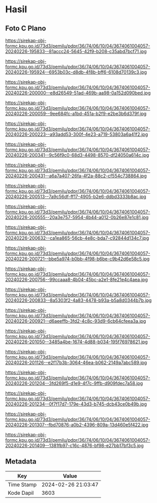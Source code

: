 # Hasil

## Foto C Plano

https://sirekap-obj-formc.kpu.go.id/73d3/pemilu/pdpr/36/74/06/10/04/3674061004057-20240226-195833--81accc24-5645-42f9-b208-c35abd7bcf71.jpg

https://sirekap-obj-formc.kpu.go.id/73d3/pemilu/pdpr/36/74/06/10/04/3674061004057-20240226-195924--6953b03c-d8db-4f8b-bff6-6108d70139c3.jpg

https://sirekap-obj-formc.kpu.go.id/73d3/pemilu/pdpr/36/74/06/10/04/3674061004057-20240226-200000--e8d26549-51ad-469b-aa98-0a152d090bed.jpg

https://sirekap-obj-formc.kpu.go.id/73d3/pemilu/pdpr/36/74/06/10/04/3674061004057-20240226-200059--9ee684fc-a1bd-451a-b2f9-e2be3b6d379f.jpg

https://sirekap-obj-formc.kpu.go.id/73d3/pemilu/pdpr/36/74/06/10/04/3674061004057-20240226-200223--a93add53-300f-4e23-a719-53803a6a41f2.jpg

https://sirekap-obj-formc.kpu.go.id/73d3/pemilu/pdpr/36/74/06/10/04/3674061004057-20240226-200341--9c56f9c0-68d3-4498-8570-df24050a614c.jpg

https://sirekap-obj-formc.kpu.go.id/73d3/pemilu/pdpr/36/74/06/10/04/3674061004057-20240226-200431--a6a7a407-26fa-4f2a-88c2-cf554c738864.jpg

https://sirekap-obj-formc.kpu.go.id/73d3/pemilu/pdpr/36/74/06/10/04/3674061004057-20240226-200513--7a9c56df-ff17-4905-b2e6-ddbd3333b8ac.jpg

https://sirekap-obj-formc.kpu.go.id/73d3/pemilu/pdpr/36/74/06/10/04/3674061004057-20240226-200555--20a3e757-5954-4b44-a012-0b26e87e1c81.jpg

https://sirekap-obj-formc.kpu.go.id/73d3/pemilu/pdpr/36/74/06/10/04/3674061004057-20240226-200632--ca1ea865-56cb-4e8c-bda7-c92844d134c7.jpg

https://sirekap-obj-formc.kpu.go.id/73d3/pemilu/pdpr/36/74/06/10/04/3674061004057-20240226-200721--bbe5a974-b0bb-4f98-b6be-c9b42d6e58c5.jpg

https://sirekap-obj-formc.kpu.go.id/73d3/pemilu/pdpr/36/74/06/10/04/3674061004057-20240226-200756--99ccaaa8-4b04-45bc-a2e1-8fe21e4c4aea.jpg

https://sirekap-obj-formc.kpu.go.id/73d3/pemilu/pdpr/36/74/06/10/04/3674061004057-20240226-200833--8a5303f2-4a83-4478-b93a-b5a8d0344b7b.jpg

https://sirekap-obj-formc.kpu.go.id/73d3/pemilu/pdpr/36/74/06/10/04/3674061004057-20240226-200921--d6aeeffb-3fd2-4c8c-93d9-6cb64cfeea3a.jpg

https://sirekap-obj-formc.kpu.go.id/73d3/pemilu/pdpr/36/74/06/10/04/3674061004057-20240226-201050--3485a4be-1674-4d88-b034-195f76978621.jpg

https://sirekap-obj-formc.kpu.go.id/73d3/pemilu/pdpr/36/74/06/10/04/3674061004057-20240226-201126--e2f17b3b-3064-46ea-b062-2149a7abc589.jpg

https://sirekap-obj-formc.kpu.go.id/73d3/pemilu/pdpr/36/74/06/10/04/3674061004057-20240226-201204--3fd269f5-d1e9-4f7c-9ffb-d909fdec7a58.jpg

https://sirekap-obj-formc.kpu.go.id/73d3/pemilu/pdpr/36/74/06/10/04/3674061004057-20240226-201234--0f7f17d7-179e-43d3-b745-dcb43ce0b49b.jpg

https://sirekap-obj-formc.kpu.go.id/73d3/pemilu/pdpr/36/74/06/10/04/3674061004057-20240226-201307--fbd70876-a0b2-4396-809a-13d460e5f422.jpg

https://sirekap-obj-formc.kpu.go.id/73d3/pemilu/pdpr/36/74/06/10/04/3674061004057-20240226-201409--1381fb97-c16c-4876-bf98-e27bb17bf3c5.jpg


## Metadata

| Key        | Value               |
| ---------- | ------------------- |
| Time Stamp | 2024-02-26 21:03:47 |
| Kode Dapil | 3603                |



